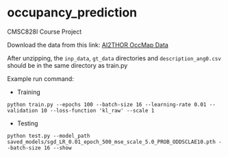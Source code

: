 # occupancy_prediction
CMSC828I Course Project

Download the data from this link: [AI2THOR OccMap Data](https://obj.umiacs.umd.edu/shareddata/AI2THOROccMapData.zip)

After unzipping, the `inp_data`, `gt_data` directories and `description_ang0.csv` should be in the same directory as train.py

Example run command:
- Training
```
python train.py --epochs 100 --batch-size 16 --learning-rate 0.01 --validation 10 --loss-function 'kl_raw' --scale 1
```
- Testing
```
python test.py --model_path saved_models/sgd_LR_0.01_epoch_500_mse_scale_5.0_PROB_ODDSCLAE10.pth --batch-size 16 --show
``` 
